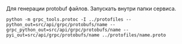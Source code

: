 Для генерации protobuf файлов. Запускать внутри папки сервиса. 

```
python -m grpc_tools.protoc -I ../protofiles --python_out=src/api/grpc/protobufs/name --grpc_python_out=src/api/grpc/protobufs/name --pyi_out=src/api/grpc/protobufs/name ../protofiles/name.proto
```